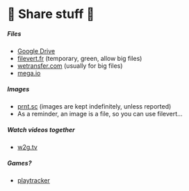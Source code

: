 # 📩 Share stuff 📩

<div class="row row-cols-md-2 mt-4"><div>

##### Files

* [Google Drive](https://www.google.com/drive/)
* [filevert.fr](https://filevert.fr/) (temporary, green, allow big files)
* [wetransfer.com](https://wetransfer.com/) (usually for big files)
* [mega.io](https://mega.io/start)
</div><div>

##### Images

* [prnt.sc](https://prnt.sc/) (images are kept indefinitely, unless reported)
* As a reminder, an image is a file, so you can use filevert...

##### Watch videos together

* [w2g.tv](https://w2g.tv)

##### Games?

* [playtracker](https://playtracker.net/)
</div></div>